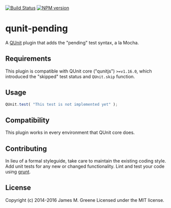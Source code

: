 [![Build Status](https://travis-ci.org/JamesMGreene/qunit-pending.png?branch=master)](https://travis-ci.org/JamesMGreene/qunit-pending)  [![NPM version](https://badge.fury.io/js/qunit-pending.svg)](http://badge.fury.io/js/qunit-pending)

# qunit-pending

A [QUnit](http://qunitjs.com/) plugin that adds the "pending" test syntax, a la Mocha.


## Requirements

This plugin is compatible with QUnit core ("qunitjs") `>=v1.16.0`, which introduced the "skipped" test status and `QUnit.skip` function.


## Usage

```js
QUnit.test( "This test is not implemented yet" );
```


## Compatibility

This plugin works in every environment that QUnit core does.


## Contributing

In lieu of a formal styleguide, take care to maintain the existing coding style. Add unit tests for any new or changed functionality. Lint and test your code using [grunt](http://gruntjs.com/).


## License

Copyright (c) 2014-2016 James M. Greene
Licensed under the MIT license.
